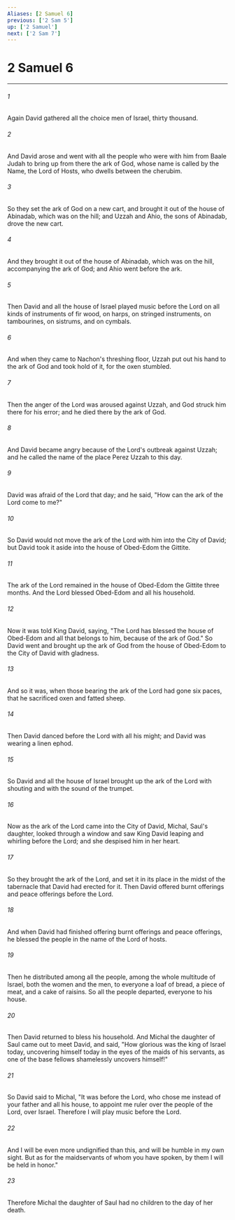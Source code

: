 ```yaml
---
Aliases: [2 Samuel 6]
previous: ['2 Sam 5']
up: ['2 Samuel']
next: ['2 Sam 7']
---
```

# 2 Samuel 6

***


###### 1 
Again David gathered all the choice men of Israel, thirty thousand. 

###### 2 
And David arose and went with all the people who were with him from Baale Judah to bring up from there the ark of God, whose name is called by the Name, the Lord of Hosts, who dwells between the cherubim. 

###### 3 
So they set the ark of God on a new cart, and brought it out of the house of Abinadab, which was on the hill; and Uzzah and Ahio, the sons of Abinadab, drove the new cart. 

###### 4 
And they brought it out of the house of Abinadab, which was on the hill, accompanying the ark of God; and Ahio went before the ark. 

###### 5 
Then David and all the house of Israel played music before the Lord on all kinds of instruments of fir wood, on harps, on stringed instruments, on tambourines, on sistrums, and on cymbals. 

###### 6 
And when they came to Nachon's threshing floor, Uzzah put out his hand to the ark of God and took hold of it, for the oxen stumbled. 

###### 7 
Then the anger of the Lord was aroused against Uzzah, and God struck him there for his error; and he died there by the ark of God. 

###### 8 
And David became angry because of the Lord's outbreak against Uzzah; and he called the name of the place Perez Uzzah to this day. 

###### 9 
David was afraid of the Lord that day; and he said, "How can the ark of the Lord come to me?" 

###### 10 
So David would not move the ark of the Lord with him into the City of David; but David took it aside into the house of Obed-Edom the Gittite. 

###### 11 
The ark of the Lord remained in the house of Obed-Edom the Gittite three months. And the Lord blessed Obed-Edom and all his household. 

###### 12 
Now it was told King David, saying, "The Lord has blessed the house of Obed-Edom and all that belongs to him, because of the ark of God." So David went and brought up the ark of God from the house of Obed-Edom to the City of David with gladness. 

###### 13 
And so it was, when those bearing the ark of the Lord had gone six paces, that he sacrificed oxen and fatted sheep. 

###### 14 
Then David danced before the Lord with all his might; and David was wearing a linen ephod. 

###### 15 
So David and all the house of Israel brought up the ark of the Lord with shouting and with the sound of the trumpet. 

###### 16 
Now as the ark of the Lord came into the City of David, Michal, Saul's daughter, looked through a window and saw King David leaping and whirling before the Lord; and she despised him in her heart. 

###### 17 
So they brought the ark of the Lord, and set it in its place in the midst of the tabernacle that David had erected for it. Then David offered burnt offerings and peace offerings before the Lord. 

###### 18 
And when David had finished offering burnt offerings and peace offerings, he blessed the people in the name of the Lord of hosts. 

###### 19 
Then he distributed among all the people, among the whole multitude of Israel, both the women and the men, to everyone a loaf of bread, a piece of meat, and a cake of raisins. So all the people departed, everyone to his house. 

###### 20 
Then David returned to bless his household. And Michal the daughter of Saul came out to meet David, and said, "How glorious was the king of Israel today, uncovering himself today in the eyes of the maids of his servants, as one of the base fellows shamelessly uncovers himself!" 

###### 21 
So David said to Michal, "It was before the Lord, who chose me instead of your father and all his house, to appoint me ruler over the people of the Lord, over Israel. Therefore I will play music before the Lord. 

###### 22 
And I will be even more undignified than this, and will be humble in my own sight. But as for the maidservants of whom you have spoken, by them I will be held in honor." 

###### 23 
Therefore Michal the daughter of Saul had no children to the day of her death.
